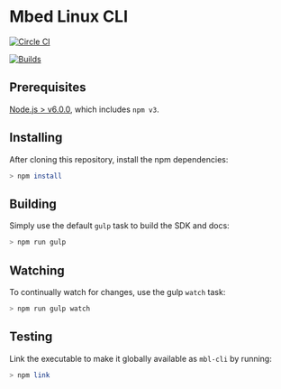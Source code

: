# Mbed Linux CLI

[![Circle CI](https://circleci.com/gh/ARMmbed/mbl-cli.svg?style=shield&circle-token=367893aefffecc72cf7d17201667cd2f75d6d5c7)](https://circleci.com/gh/ARMmbed/mbl-cli/)

[![Builds](https://img.shields.io/badge/mbed%20linux%20cli-builds-blue.svg)](http://armmbed.github.io/mbl-cli/builds/)

## Prerequisites

[Node.js > v6.0.0](https://nodejs.org), which includes `npm v3`.

## Installing

After cloning this repository, install the npm dependencies:

```bash
> npm install
```

## Building

Simply use the default ```gulp``` task to build the SDK and docs:

```bash
> npm run gulp
```

## Watching

To continually watch for changes, use the gulp `watch` task:

```bash
> npm run gulp watch
```

## Testing

Link the executable to make it globally available as `mbl-cli` by running:

```bash
> npm link
```
